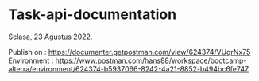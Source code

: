 # Task-api-documentation

Selasa, 23 Agustus 2022.

Publish on : https://documenter.getpostman.com/view/624374/VUqrNx75
Environment : https://www.postman.com/hans88/workspace/bootcamp-alterra/environment/624374-b5937066-8242-4a21-8852-b494bc6fe747
